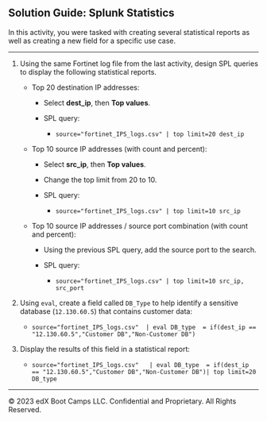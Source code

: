 ## Solution Guide: Splunk Statistics 

In this activity, you were tasked with creating several statistical reports as well as creating a new field for a specific use case.

---

1. Using the same Fortinet log file from the last activity, design SPL queries to display the following statistical reports.

    - Top 20 destination IP addresses:

      - Select **dest_ip**, then **Top values**.

      - SPL query: 

          - `source="fortinet_IPS_logs.csv" | top limit=20 dest_ip`

    - Top 10 source IP addresses (with count and percent):

      - Select **src_ip**, then **Top values**.

      - Change the top limit from 20 to 10.

      - SPL query: 

          - `source="fortinet_IPS_logs.csv" | top limit=10 src_ip`

    - Top 10 source IP addresses / source port combination (with count and percent):

      - Using the previous SPL query, add the source port to the search.

      - SPL query: 

        - `source="fortinet_IPS_logs.csv" | top limit=10 src_ip, src_port`
 
2. Using `eval`, create a field called `DB_Type` to help identify a sensitive database (`12.130.60.5`) that contains customer data:

    - `source="fortinet_IPS_logs.csv"  | eval DB_type  = if(dest_ip == "12.130.60.5","Customer DB","Non-Customer DB")`

3. Display the results of this field in a statistical report:

    - `source="fortinet_IPS_logs.csv"   | eval DB_type  = if(dest_ip == "12.130.60.5","Customer DB","Non-Customer DB")| top limit=20 DB_type`

---

© 2023 edX Boot Camps LLC. Confidential and Proprietary. All Rights Reserved.  
